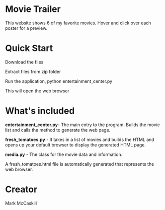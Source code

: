 # Movie Trailer 
This website shows 6 of my favorite movies. Hover and click over each poster for a preview.

# Quick Start
Download the files

Extract files from zip folder

Run the application, python entertainment_center.py

This will open the web browser

# What's included

**entertainment_center.py**- The main entry to the program. Builds the movie list and calls the method to generate the web page.

**fresh_tomatoes.py** - It takes in a list of movies and builds the HTML and opens up your default browser to display the generated HTML page.

**media.py** - The class for the movie data and information.

A fresh_tomatoes.html file is automatically generated that represents the web browser.

# Creator
Mark McCaskill
